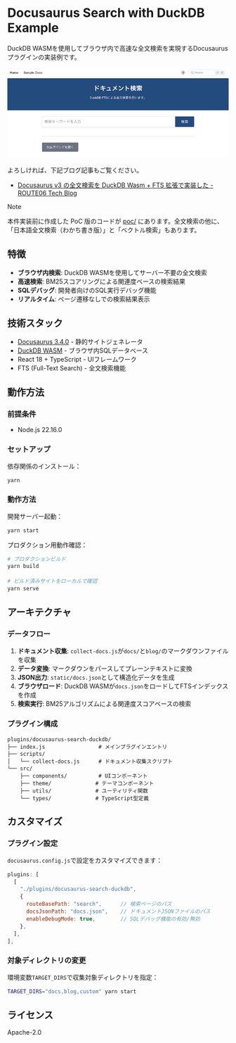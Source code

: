 # Docusaurus Search with DuckDB Example

DuckDB WASMを使用してブラウザ内で高速な全文検索を実現するDocusaurusプラグインの実装例です。

<picture>
  <source media="(prefers-color-scheme: dark)" srcset="screenshot-dark.png" />
  <source media="(prefers-color-scheme: light)" srcset="screenshot-light.png" />
  <img alt="スクリーンショット" src="screenshot-light.png" />
</picture>

よろしければ、下記ブログ記事もご覧ください。

* [Docusaurus v3 の全文検索を DuckDB Wasm \+ FTS 拡張で実装した \- ROUTE06 Tech Blog](https://tech.route06.co.jp/entry/2025/06/04/170000)

> [!NOTE]
> 本件実装前に作成した PoC 版のコードが [poc/](./poc/) にあります。全文検索の他に、「日本語全文検索（わかち書き版）」と「ベクトル検索」もあります。

## 特徴

- **ブラウザ内検索**: DuckDB WASMを使用してサーバー不要の全文検索
- **高速検索**: BM25スコアリングによる関連度ベースの検索結果
- **SQLデバッグ**: 開発者向けのSQL実行デバッグ機能
- **リアルタイム**: ページ遷移なしでの検索結果表示

## 技術スタック

- [Docusaurus 3.4.0](https://docusaurus.io/) - 静的サイトジェネレータ
- [DuckDB WASM](https://duckdb.org/docs/api/wasm/overview.html) - ブラウザ内SQLデータベース
- React 18 + TypeScript - UIフレームワーク
- FTS (Full-Text Search) - 全文検索機能

## 動作方法

### 前提条件

- Node.js 22.16.0

### セットアップ

依存関係のインストール：

```bash
yarn
```

### 動作方法

開発サーバー起動：

```bash
yarn start
```

プロダクション用動作確認：

```bash
# プロダクションビルド
yarn build

# ビルド済みサイトをローカルで確認
yarn serve
```

## アーキテクチャ

### データフロー

1. **ドキュメント収集**: `collect-docs.js`が`docs/`と`blog/`のマークダウンファイルを収集
2. **データ変換**: マークダウンをパースしてプレーンテキストに変換
3. **JSON出力**: `static/docs.json`として構造化データを生成
4. **ブラウザロード**: DuckDB WASMが`docs.json`をロードしてFTSインデックスを作成
5. **検索実行**: BM25アルゴリズムによる関連度スコアベースの検索

### プラグイン構成

```
plugins/docusaurus-search-duckdb/
├── index.js                 # メインプラグインエントリ
├── scripts/
│   └── collect-docs.js      # ドキュメント収集スクリプト
└── src/
    ├── components/          # UIコンポーネント
    ├── theme/              # テーマコンポーネント
    ├── utils/              # ユーティリティ関数
    └── types/              # TypeScript型定義
```

## カスタマイズ

### プラグイン設定

`docusaurus.config.js`で設定をカスタマイズできます：

```javascript
plugins: [
  [
    "./plugins/docusaurus-search-duckdb",
    {
      routeBasePath: "search",      // 検索ページのパス
      docsJsonPath: "docs.json",    // ドキュメントJSONファイルのパス
      enableDebugMode: true,        // SQLデバッグ機能の有効/無効
    },
  ],
],
```

### 対象ディレクトリの変更

環境変数`TARGET_DIRS`で収集対象ディレクトリを指定：

```bash
TARGET_DIRS="docs,blog,custom" yarn start
```

## ライセンス

Apache-2.0
